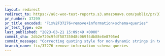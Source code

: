 ```yaml
---
layout: redirect
redirect_to: https://a8c-woo-test-reports.s3.amazonaws.com/public/pr/37299/e2e/index.html
pr_number: 37299
pr_title_encoded: "Fix%2F37276+remove+information+schema+queries"
pr_test_type: e2e
last_published: "2023-03-21 15:09:49 +0000"
commit_sha: 2db2e720c9fdf58735048c069f4db88e8e8705e4
commit_message: "Correcting quoting style for non-dynamic strings in tests"
branch_name: fix/37276-remove-information-schema-queries
---
```

